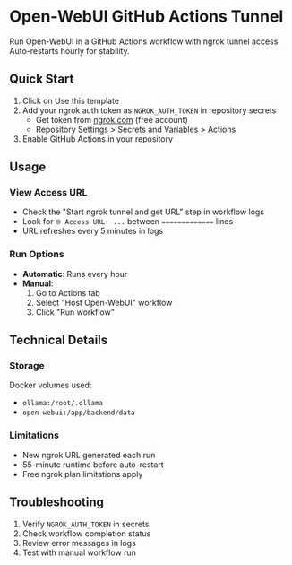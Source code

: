 # Open-WebUI GitHub Actions Tunnel

Run Open-WebUI in a GitHub Actions workflow with ngrok tunnel access. Auto-restarts hourly for stability.

## Quick Start

1. Click on Use this template
2. Add your ngrok auth token as `NGROK_AUTH_TOKEN` in repository secrets
   - Get token from [ngrok.com](https://ngrok.com) (free account)
   - Repository Settings > Secrets and Variables > Actions
3. Enable GitHub Actions in your repository

## Usage

### View Access URL
- Check the "Start ngrok tunnel and get URL" step in workflow logs
- Look for `🌐 Access URL: ...` between `=============` lines
- URL refreshes every 5 minutes in logs

### Run Options
- **Automatic**: Runs every hour
- **Manual**: 
  1. Go to Actions tab
  2. Select "Host Open-WebUI" workflow
  3. Click "Run workflow"

## Technical Details

### Storage
Docker volumes used:
- `ollama:/root/.ollama`
- `open-webui:/app/backend/data`

### Limitations
- New ngrok URL generated each run
- 55-minute runtime before auto-restart
- Free ngrok plan limitations apply

## Troubleshooting

1. Verify `NGROK_AUTH_TOKEN` in secrets
2. Check workflow completion status
3. Review error messages in logs
4. Test with manual workflow run
